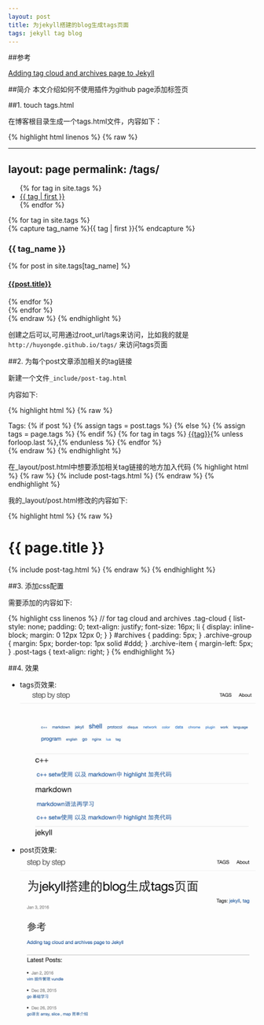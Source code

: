 ```yaml
---
layout: post
title: 为jekyll搭建的blog生成tags页面
tags: jekyll tag blog
---
```


##参考

[Adding tag cloud and archives page to Jekyll](http://blog.meinside.pe.kr/Adding-tag-cloud-and-archives-page-to-Jekyll/)

##简介
本文介绍如何不使用插件为github page添加标签页

##1. touch tags.html

在博客根目录生成一个tags.html文件，内容如下：


{% highlight html linenos %}
{% raw %}

---
layout: page
permalink: /tags/
---
<ul class="tag-cloud">
{% for tag in site.tags %}
  <li style="font-size: {{ tag | last | size | times: 100 | divided_by: site.tags.size | plus: 70  }}%">
    <a href="#{{ tag | first | slugize }}">
      {{ tag | first }}
    </a>
  </li>
{% endfor %}
</ul>

<div id="archives">
{% for tag in site.tags %}
  <div class="archive-group">
    {% capture tag_name %}{{ tag | first }}{% endcapture %}
    <h3 id="#{{ tag_name | slugize }}">{{ tag_name }}</h3>
    <a name="{{ tag_name | slugize }}"></a>
    {% for post in site.tags[tag_name] %}
    <article class="archive-item">
      <h4><a href="{{ root_url }}{{ post.url }}">{{post.title}}</a></h4>
    </article>
    {% endfor %}
  </div>
{% endfor %}
</div>
{% endraw %}
{% endhighlight %}

创建之后可以,可用通过root_url/tags来访问，比如我的就是`http://huyongde.github.io/tags/` 来访问tags页面

##2. 为每个post文章添加相关的tag链接

新建一个文件`_include/post-tag.html`

内容如下:

{% highlight html %}
{% raw %}
<div class="post-tags">
  Tags: 
  {% if post %}
    {% assign tags = post.tags %}
  {% else %}
    {% assign tags = page.tags %}
  {% endif %}
  {% for tag in tags %}
  <a href="/tags/#{{tag|slugize}}">{{tag}}</a>{% unless forloop.last %},{% endunless %}
  {% endfor %}
</div>
{% endraw %}
{% endhighlight %}

在_layout/post.html中想要添加相关tag链接的地方加入代码
{% highlight html %}
{% raw %}
{% include post-tags.html %}
{% endraw %}
{% endhighlight %}

我的_layout/post.html修改的内容如下:

{% highlight html %}
{% raw %}
       <h1 class="post-title" itemprop="name headline">{{ page.title }}</h1>
       {% include post-tag.html %}
{% endraw %}
{% endhighlight %}

##3. 添加css配置

需要添加的内容如下:

{% highlight css linenos %}
// for tag cloud and archives
.tag-cloud {
  list-style: none;
  padding: 0;
  text-align: justify; 
  font-size: 16px;
  li {
    display: inline-block;
    margin: 0 12px 12px 0; 
  }
}
#archives {
  padding: 5px;
}
.archive-group {
  margin: 5px;
  border-top: 1px solid #ddd;
}
.archive-item {
  margin-left: 5px;
}
.post-tags {
  text-align: right;
}
{% endhighlight %}

##4. 效果

* tags页效果: ![tags](/image/tags.png)

* post页效果: ![post](/image/post.png)




